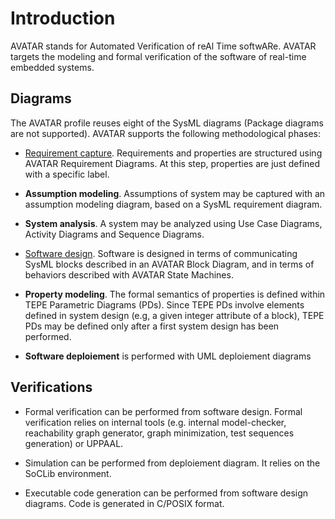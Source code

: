 # Introduction

AVATAR stands for Automated Verification of reAl Time softwARe. AVATAR targets the modeling and formal verification of the software of real-time embedded systems.

## Diagrams

The AVATAR profile reuses eight of the SysML diagrams (Package diagrams are not supported). AVATAR supports the following methodological phases:

- [Requirement capture](file://requirements.md). Requirements and properties are structured using AVATAR Requirement Diagrams. At this step, properties are just defined with a specific label.

- **Assumption modeling**. Assumptions of system may be captured with an assumption modeling diagram, based on a SysML requirement diagram.

- **System analysis**. A system may be analyzed using Use Case Diagrams, Activity Diagrams and Sequence Diagrams.

- [Software design](file://avatarsoftwaredesign.md). Software is designed in terms of communicating SysML blocks described in an AVATAR Block Diagram, and in terms of behaviors described with AVATAR State Machines.

- **Property modeling**. The formal semantics of properties is defined within TEPE Parametric Diagrams (PDs). Since TEPE PDs involve elements defined in system design (e.g, a given integer attribute of a block), TEPE PDs may be defined only after a first system design has been performed.

- **Software deploiement** is performed with UML deploiement diagrams

## Verifications

- Formal verification can be performed from software design. Formal verification relies on internal tools (e.g. internal model-checker, reachability graph generator, graph minimization, test sequences generation) or UPPAAL.

- Simulation can be performed from deploiement diagram. It relies on the SoCLib environment.

- Executable code generation can be performed from software design diagrams. Code is generated in C/POSIX format.

